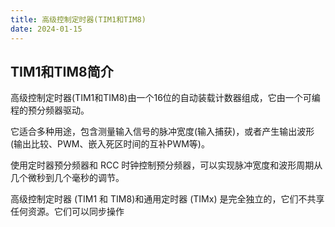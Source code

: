 ```yaml
---
title: 高级控制定时器(TIM1和TIM8)
date: 2024-01-15
---
```


## TIM1和TIM8简介

高级控制定时器(TIM1和TIM8)由一个16位的自动装载计数器组成，它由一个可编程的预分频器驱动。

它适合多种用途，包含测量输入信号的脉冲宽度(输入捕获)，或者产生输出波形(输出比较、PWM、嵌入死区时间的互补PWM等)。

使用定时器预分频器和 RCC 时钟控制预分频器，可以实现脉冲宽度和波形周期从几个微秒到几个毫秒的调节。

高级控制定时器 (TIM1 和 TIM8)和通用定时器 (TIMx) 是完全独立的，它们不共享任何资源。它们可以同步操作